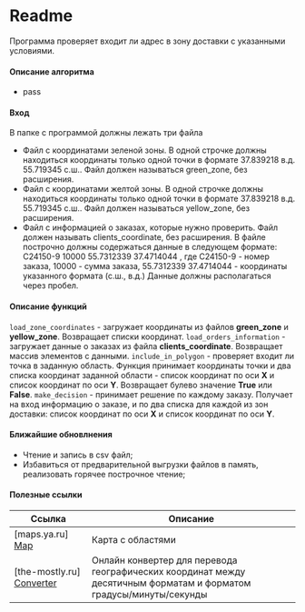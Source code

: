 # Readme

Программа проверяет входит ли адрес в зону доставки с указанными условиями.
#### Описание алгоритма
- pass

#### Вход
В папке с программой должны лежать три файла

- Файл с координатами зеленой зоны. В одной строчке должны находиться координаты только одной точки в формате 37.839218 в.д. 55.719345 с.ш.. Файл должен называться green_zone, без расширения.
- Файл с координатами желтой зоны. В одной строчке должны находиться координаты только одной точки в формате 37.839218 в.д. 55.719345 с.ш.. Файл должен называться yellow_zone, без расширения.
- Файл с информацией о заказах, которые нужно проверить. Файл должен называть clients_coordinate, без расширения. В файле построчно должны содержаться данные в следующем формате: C24150-9 10000 55.7312339 37.4714044 , где C24150-9 - номер заказа, 10000 - сумма заказа, 55.7312339 37.4714044 - координаты указанного формата (с.ш., в.д.) Данные должны располагаться через пробел.

#### Описание функций

`load_zone_coordinates` - загружает координаты из файлов **green_zone** и **yellow_zone**. Возвращает списки координат.
`load_orders_information` - загружает данные о заказах из файла **clients_coordinate**. Возвращает массив элементов с данными.
`include_in_polygon` - проверяет входит ли точка в заданную область. Функция принимает координаты точки и два списка координат заданной области - список координат по оси **X** и список координат по оси **Y**. Возвращает булево значение **True** или **False**.
`make_decision` - принимает решение по каждому заказу. Получает на вход информацию о заказе, и по два списка для каждой из зон доставки: список координат по оси **X** и список координат по оси **Y**.

#### Ближайшие обновлнения
- Чтение и запись в csv файл;
- Избавиться от предварительной выгрузки файлов в память, реализовать горячее построчное чтение;

#### Полезные ссылки

| Ссылка | Описание |
| ------ | ------ |
| [maps.ya.ru] [Map] | Карта с областями |
| [the-mostly.ru] [Converter] | Онлайн конвертер для перевода географических координат между десятичным форматам и форматом градусы/минуты/секунды |


   [Map]: <https://yandex.ru/maps/213/moscow/?um=constructor%3A1dTiI3ahnaYIorbtuf6gB6D_8pR2Wvzl&ll=37.551753%2C55.743583&z=11&l=map&mode=usermaps>
   [Converter]: <http://the-mostly.ru/konverter_geograficheskikh_koordinat.html>
